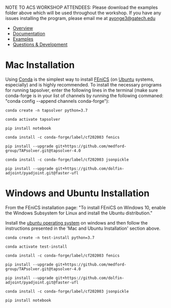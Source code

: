 
NOTE TO ACS WORKSHOP ATTENDEES: Please download the examples folder above which will be used throughout the workshop. If you have any issues installing the program, please email me at ayonge3@gatech.edu

* [Overview](https://github.com/medford-group/TAPsolver/tree/master)
* [Documentation](https://github.com/medford-group/TAPsolver/tree/master/docs/resources/Documentation)
* [Examples](https://github.com/medford-group/TAPsolver/tree/master/docs/resources/examples)
* [Questions & Development](https://github.com/medford-group/TAPsolver/tree/master/docs/resources/questionsDiscussion)

# Mac Installation

Using [Conda](https://docs.conda.io/projects/conda/en/latest/user-guide/install) is the simplest way to install [FEniCS](https://fenicsproject.org/) (on [Ubuntu](https://tutorials.ubuntu.com/tutorial/tutorial-ubuntu-on-windows#0) systems, especially) and is highly recommended. To install the necessary programs for running tapsolver, enter the following lines in the terminal (make sure conda-forge is in your list of channels by running the following commaned: "conda config --append channels conda-forge"):

	conda create -n tapsolver python=3.7

	conda activate tapsolver

	pip install notebook

	conda install -c conda-forge/label/cf202003 fenics

	pip install --upgrade git+https://github.com/medford-group/TAPsolver.git@tapsolver-4.0

	conda install -c conda-forge/label/cf202003 jsonpickle

	pip install --upgrade git+https://github.com/dolfin-adjoint/pyadjoint.git@faster-ufl

# Windows and Ubuntu Installation

From the FEniCS installation page: "To install FEniCS on Windows 10, enable the Windows Subsystem for Linux and install the Ubuntu distribution."

Install the [ubuntu operating system](https://ubuntu.com/wsl) on windows and then follow the instructions presented in the 'Mac and Ubuntu Installation' section above.


	conda create -n test-install python=3.7

	conda activate test-install

	conda install -c conda-forge/label/cf202003 fenics

	pip install --upgrade git+https://github.com/medford-group/TAPsolver.git@tapsolver-4.0

	pip install --upgrade git+https://github.com/dolfin-adjoint/pyadjoint.git@faster-ufl

	conda install -c conda-forge/label/cf202003 jsonpickle

	pip install notebook